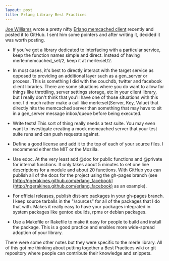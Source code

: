 ```yaml
---
layout: post
title: Erlang Library Best Practices
---
```


[Joe Williams](http://www.joeandmotorboat.com/) wrote a pretty nifty [Erlang memcached client](http://github.com/joewilliams/merle/tree/master) recently and posted it to GitHub. I sent him some pointers and after writing it, decided it was worth posting.

 * If you've got a library dedicated to interfacing with a particular service, keep the function names simple and direct. Instead of having merle:memcached_set/2, keep it at merle:set/2.

 * In most cases, it's best to directly interact with the target service as opposed to providing an additional layer such as a gen\_server or process. This is something I did with the couchdb, twitter and facebook client libraries. There are some situations where you do want to allow for things like throttling, server settings storage, etc in your client library, but I really don't think that you'll have one of those situations with this one. I'd much rather make a call like merle:set(Server, Key, Value) that directly hits the memcached server than something that may have to sit in a gen\_server message inbox/queue before being executed.

 * Write tests! This sort of thing really needs a test suite. You may even want to investigate creating a mock memcached server that your test suite runs and can push requests against. 

 * Define a good license and add it to the top of each of your source files. I recommend either the MIT or the Mozilla.

 * Use edoc. At the very least add @doc for public functions and @private for internal functions. It only takes about 5 minutes to set one line descriptions for a module and about 20 functions. With GitHub you can publish all of the docs for the project using the gh-pages branch (see [http://ngerakines.github.com/erlang_facebook](http://ngerakines.github.com/erlang_facebook) as an example).

 * For official releases, publish dist-src packages in your gh-pages branch. I keep source tarballs in the "/sources" for all of the packages that I do that with. Makes it really easy to have your packages integrated in system packages like gentoo ebuilds, rpms or debian packages.

 * Use a Makefile or Rakefile to make it easy for people to build and install the package. This is a good practice and enables more wide-spread adoption of your library.

There were some other notes but they were specific to the merle library. All of this got me thinking about putting together a Best Practices wiki or git repository where people can contribute their knowledge and snippets. 
